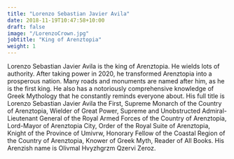 ```yaml
---
title: "Lorenzo Sebastian Javier Avila"
date: 2018-11-19T10:47:58+10:00
draft: false
image: "/LorenzoCrown.jpg"
jobtitle: "King of Arenztopia"
weight: 1
---
```


Lorenzo Sebastian Javier Avila is the king of Arenztopia. He wields lots of authority. After taking power in 2020, he transformed Arenztopia into a prosperous nation. Many roads and monuments are named after him, as he is the first king. He also has a notoriously comprehensive knowledge of Greek Mythology that he constantly reminds everyone about. His full title is Lorenzo Sebastian Javier Avila the First, Supreme Monarch of the Country of Arenztopia, Wielder of Great Power, Supreme and Unobstructed Admiral-Lieutenant General of the Royal Armed Forces of the Country of Arenztopia, Lord-Mayor of Arenztopia City, Order of the Royal Suite of Arenztopia, Knight of the Province of Umivrw, Honorary Fellow of the Coastal Region of the Country of Arenztopia, Knower of Greek Myth, Reader of All Books. His Arenzish name is Olivmal Hvyzhgrzm Qzervi Zeroz.
